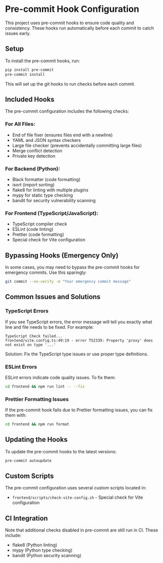 # Pre-commit Hook Configuration

This project uses pre-commit hooks to ensure code quality and consistency. These hooks run automatically before each commit to catch issues early.

## Setup

To install the pre-commit hooks, run:

```bash
pip install pre-commit
pre-commit install
```

This will set up the git hooks to run checks before each commit.

## Included Hooks

The pre-commit configuration includes the following checks:

### For All Files:
- End of file fixer (ensures files end with a newline)
- YAML and JSON syntax checkers
- Large file checker (prevents accidentally committing large files)
- Merge conflict detection
- Private key detection

### For Backend (Python):
- Black formatter (code formatting)
- isort (import sorting)
- flake8 for linting with multiple plugins
- mypy for static type checking
- bandit for security vulnerability scanning

### For Frontend (TypeScript/JavaScript):
- TypeScript compiler check
- ESLint (code linting)
- Prettier (code formatting)
- Special check for Vite configuration

## Bypassing Hooks (Emergency Only)

In some cases, you may need to bypass the pre-commit hooks for emergency commits. Use this sparingly:

```bash
git commit --no-verify -m "Your emergency commit message"
```

## Common Issues and Solutions

### TypeScript Errors

If you see TypeScript errors, the error message will tell you exactly what line and file needs to be fixed. For example:

```
TypeScript Check failed...
frontend/vite.config.ts:49:19 - error TS2339: Property 'proxy' does not exist on type '...'
```

Solution: Fix the TypeScript type issues or use proper type definitions.

### ESLint Errors

ESLint errors indicate code quality issues. To fix them:

```bash
cd frontend && npm run lint -- --fix
```

### Prettier Formatting Issues

If the pre-commit hook fails due to Prettier formatting issues, you can fix them with:

```bash
cd frontend && npm run format
```

## Updating the Hooks

To update the pre-commit hooks to the latest versions:

```bash
pre-commit autoupdate
```

## Custom Scripts

The pre-commit configuration uses several custom scripts located in:
- `frontend/scripts/check-vite-config.sh` - Special check for Vite configuration

## CI Integration

Note that additional checks disabled in pre-commit are still run in CI. These include:
- flake8 (Python linting)
- mypy (Python type checking)
- bandit (Python security scanning)